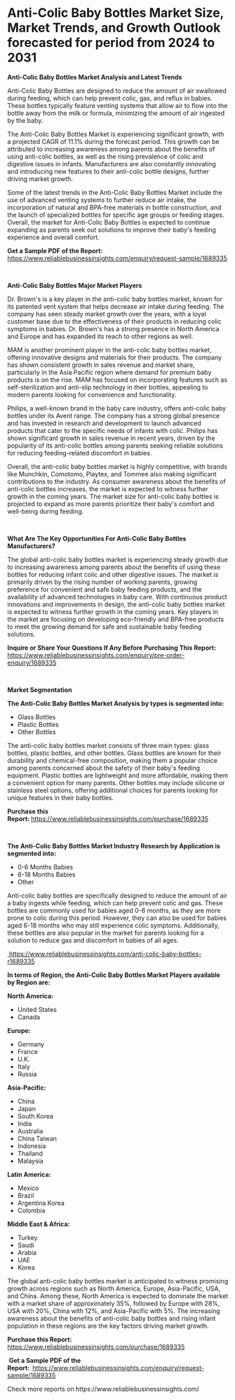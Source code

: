 <p><h1>Anti-Colic Baby Bottles Market Size, Market Trends, and Growth Outlook forecasted for period from 2024 to 2031</h1></p><p><strong>Anti-Colic Baby Bottles Market Analysis and Latest Trends</strong></p>
<p><p>Anti-Colic Baby Bottles are designed to reduce the amount of air swallowed during feeding, which can help prevent colic, gas, and reflux in babies. These bottles typically feature venting systems that allow air to flow into the bottle away from the milk or formula, minimizing the amount of air ingested by the baby.</p><p>The Anti-Colic Baby Bottles Market is experiencing significant growth, with a projected CAGR of 11.1% during the forecast period. This growth can be attributed to increasing awareness among parents about the benefits of using anti-colic bottles, as well as the rising prevalence of colic and digestive issues in infants. Manufacturers are also constantly innovating and introducing new features to their anti-colic bottle designs, further driving market growth.</p><p>Some of the latest trends in the Anti-Colic Baby Bottles Market include the use of advanced venting systems to further reduce air intake, the incorporation of natural and BPA-free materials in bottle construction, and the launch of specialized bottles for specific age groups or feeding stages. Overall, the market for Anti-Colic Baby Bottles is expected to continue expanding as parents seek out solutions to improve their baby's feeding experience and overall comfort.</p></p>
<p><strong>Get a Sample PDF of the Report:&nbsp;</strong> <a href="https://www.reliablebusinessinsights.com/enquiry/request-sample/1689335">https://www.reliablebusinessinsights.com/enquiry/request-sample/1689335</a></p>
<p>&nbsp;</p>
<p><strong>Anti-Colic Baby Bottles Major Market Players</strong></p>
<p><p>Dr. Brown's is a key player in the anti-colic baby bottles market, known for its patented vent system that helps decrease air intake during feeding. The company has seen steady market growth over the years, with a loyal customer base due to the effectiveness of their products in reducing colic symptoms in babies. Dr. Brown's has a strong presence in North America and Europe and has expanded its reach to other regions as well.</p><p>MAM is another prominent player in the anti-colic baby bottles market, offering innovative designs and materials for their products. The company has shown consistent growth in sales revenue and market share, particularly in the Asia Pacific region where demand for premium baby products is on the rise. MAM has focused on incorporating features such as self-sterilization and anti-slip technology in their bottles, appealing to modern parents looking for convenience and functionality.</p><p>Philips, a well-known brand in the baby care industry, offers anti-colic baby bottles under its Avent range. The company has a strong global presence and has invested in research and development to launch advanced products that cater to the specific needs of infants with colic. Philips has shown significant growth in sales revenue in recent years, driven by the popularity of its anti-colic bottles among parents seeking reliable solutions for reducing feeding-related discomfort in babies.</p><p>Overall, the anti-colic baby bottles market is highly competitive, with brands like Munchkin, Comotomo, Playtex, and Tommee also making significant contributions to the industry. As consumer awareness about the benefits of anti-colic bottles increases, the market is expected to witness further growth in the coming years. The market size for anti-colic baby bottles is projected to expand as more parents prioritize their baby's comfort and well-being during feeding.</p></p>
<p>&nbsp;</p>
<p><strong>What Are The Key Opportunities For Anti-Colic Baby Bottles Manufacturers?</strong></p>
<p><p>The global anti-colic baby bottles market is experiencing steady growth due to increasing awareness among parents about the benefits of using these bottles for reducing infant colic and other digestive issues. The market is primarily driven by the rising number of working parents, growing preference for convenient and safe baby feeding products, and the availability of advanced technologies in baby care. With continuous product innovations and improvements in design, the anti-colic baby bottles market is expected to witness further growth in the coming years. Key players in the market are focusing on developing eco-friendly and BPA-free products to meet the growing demand for safe and sustainable baby feeding solutions.</p></p>
<p><strong>Inquire or Share Your Questions If Any Before Purchasing This Report:</strong> <a href="https://www.reliablebusinessinsights.com/enquiry/pre-order-enquiry/1689335">https://www.reliablebusinessinsights.com/enquiry/pre-order-enquiry/1689335</a></p>
<p>&nbsp;</p>
<p><strong>Market Segmentation</strong></p>
<p><strong>The Anti-Colic Baby Bottles Market Analysis by types is segmented into:</strong></p>
<p><ul><li>Glass Bottles</li><li>Plastic Bottles</li><li>Other Bottles</li></ul></p>
<p><p>The anti-colic baby bottles market consists of three main types: glass bottles, plastic bottles, and other bottles. Glass bottles are known for their durability and chemical-free composition, making them a popular choice among parents concerned about the safety of their baby's feeding equipment. Plastic bottles are lightweight and more affordable, making them a convenient option for many parents. Other bottles may include silicone or stainless steel options, offering additional choices for parents looking for unique features in their baby bottles.</p></p>
<p><strong>Purchase this Report:&nbsp;</strong><a href="https://www.reliablebusinessinsights.com/purchase/1689335">https://www.reliablebusinessinsights.com/purchase/1689335</a></p>
<p>&nbsp;</p>
<p><strong>The Anti-Colic Baby Bottles Market Industry Research by Application is segmented into:</strong></p>
<p><ul><li>0-6 Months Babies</li><li>6-18 Months Babies</li><li>Other</li></ul></p>
<p><p>Anti-colic baby bottles are specifically designed to reduce the amount of air a baby ingests while feeding, which can help prevent colic and gas. These bottles are commonly used for babies aged 0-6 months, as they are more prone to colic during this period. However, they can also be used for babies aged 6-18 months who may still experience colic symptoms. Additionally, these bottles are also popular in the market for parents looking for a solution to reduce gas and discomfort in babies of all ages.</p></p>
<p><a href="https://www.reliablebusinessinsights.com/anti-colic-baby-bottles-r1689335">&nbsp;https://www.reliablebusinessinsights.com/anti-colic-baby-bottles-r1689335</a></p>
<p><strong>In terms of Region, the Anti-Colic Baby Bottles Market Players available by Region are:</strong></p>
<p>
    <p> <strong> North America: </strong>
        <ul>
            <li>United States</li>
            <li>Canada</li>
        </ul>
        </p> 
    <p> <strong> Europe: </strong>
        <ul>
            <li>Germany</li>
            <li>France</li>
            <li>U.K.</li>
            <li>Italy</li>
            <li>Russia</li>
        </ul>
        </p> 
    <p> <strong> Asia-Pacific: </strong>
        <ul>
            <li>China</li>
            <li>Japan</li>
            <li>South Korea</li>
            <li>India</li>
            <li>Australia</li>
            <li>China Taiwan</li>
            <li>Indonesia</li>
            <li>Thailand</li>
            <li>Malaysia</li>
        </ul>
        </p> 
    <p> <strong> Latin America: </strong>
        <ul>
            <li>Mexico</li>
            <li>Brazil</li>
            <li>Argentina Korea</li>
            <li>Colombia</li>
        </ul>
        </p> 
    <p> <strong> Middle East & Africa: </strong>
        <ul>
            <li>Turkey</li>
            <li>Saudi</li>
            <li>Arabia</li>
            <li>UAE</li>
            <li>Korea</li>
        </ul>
    </p>
    </p>
<p><p>The global anti-colic baby bottles market is anticipated to witness promising growth across regions such as North America, Europe, Asia-Pacific, USA, and China. Among these, North America is expected to dominate the market with a market share of approximately 35%, followed by Europe with 28%, USA with 20%, China with 12%, and Asia-Pacific with 5%. The increasing awareness about the benefits of anti-colic baby bottles and rising infant population in these regions are the key factors driving market growth.</p></p>
<p><strong>Purchase this Report: </strong><a href="https://www.reliablebusinessinsights.com/purchase/1689335">https://www.reliablebusinessinsights.com/purchase/1689335</a></p>
<p>&nbsp;<strong>Get a Sample PDF of the Report:&nbsp;&nbsp;</strong><a href="https://www.reliablebusinessinsights.com/enquiry/request-sample/1689335">https://www.reliablebusinessinsights.com/enquiry/request-sample/1689335</a></p>
<p><strong></strong></p>
<p>Check more reports on https://www.reliablebusinessinsights.com/</p>